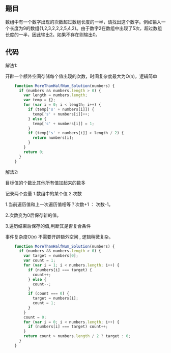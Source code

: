 
## 题目


数组中有一个数字出现的次数超过数组长度的一半，请找出这个数字。例如输入一个长度为9的数组{1,2,3,2,2,2,5,4,2}。由于数字2在数组中出现了5次，超过数组长度的一半，因此输出2。如果不存在则输出0。


## 代码


解法1:

开辟一个额外空间存储每个值出现的次数，时间复杂度最大为O(n)，逻辑简单

```js
    function MoreThanHalfNum_Solution(numbers) {
      if (numbers && numbers.length > 0) {
        var length = numbers.length;
        var temp = {};
        for (var i = 0; i < length; i++) {
          if (temp['s' + numbers[i]]) {
            temp['s' + numbers[i]]++;
          } else {
            temp['s' + numbers[i]] = 1;
          }
          if (temp['s' + numbers[i]] > length / 2) {
            return numbers[i];
          }
        }
        return 0;
      }
    }
```
解法2:

目标值的个数比其他所有值加起来的数多

记录两个变量 1.数组中的某个值 2.次数

1.当前遍历值和上一次遍历值相等？次数+1 ： 次数-1。

2.次数变为0后保存新的值。

3.遍历结束后保存的值,判断其是否复合条件

事件复杂度O(n) 不需要开辟额外空间 , 逻辑稍微复杂。
```js
    function MoreThanHalfNum_Solution(numbers) {
      if (numbers && numbers.length > 0) {
        var target = numbers[0];
        var count = 1;
        for (var i = 1; i < numbers.length; i++) {
          if (numbers[i] === target) {
            count++;
          } else {
            count--;
          }
          if (count === 0) {
            target = numbers[i];
            count = 1;
          }
        }
        count = 0;
        for (var i = 0; i < numbers.length; i++) {
          if (numbers[i] === target) count++;
        }
        return count > numbers.length / 2 ? target : 0;
      }
    }
```
